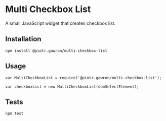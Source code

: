 Multi Checkbox List
=========

A small JavaScript widget that creates checkbox list.

## Installation

  `npm install @piotr.gawron/multi-checkbox-list`

## Usage


    var MultiCheckboxList = require('@piotr.gawron/multi-checkbox-list');

    var checkboxList = new MultiCheckboxList(domSelectElement);


## Tests

  `npm test`
